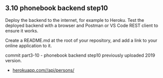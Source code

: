 ## 3.10 phonebook backend step10

Deploy the backend to the internet, for example to Heroku. Test the deployed backend with a browser and Postman or VS Code REST client to ensure it works.

Create a README.md at the root of your repository, and add a link to your online application to it.

commit part3-10 - phonebook backend step10 previously uploaded 2019 version.

- [herokuapp.com//api/persons/][url1]

[url1]: https://shielded-thicket-14811.herokuapp.com/api/persons/

